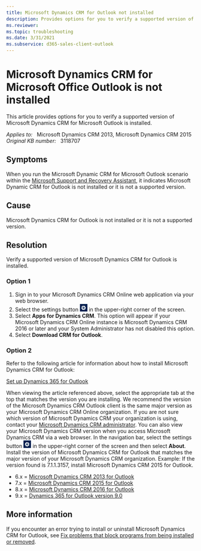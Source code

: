 ```yaml
---
title: Microsoft Dynamics CRM for Outlook not installed
description: Provides options for you to verify a supported version of Microsoft Dynamics CRM for Outlook is installed.
ms.reviewer: 
ms.topic: troubleshooting
ms.date: 3/31/2021
ms.subservice: d365-sales-client-outlook
---
```

# Microsoft Dynamics CRM for Microsoft Office Outlook is not installed

This article provides options for you to verify a supported version of Microsoft Dynamics CRM for Microsoft Outlook is installed.

_Applies to:_ &nbsp; Microsoft Dynamics CRM 2013, Microsoft Dynamics CRM 2015  
_Original KB number:_ &nbsp; 3118707

## Symptoms

When you run the Microsoft Dynamic CRM for Microsoft Outlook scenario within the [Microsoft Support and Recovery Assistant](https://support.microsoft.com/office/e90bb691-c2a7-4697-a94f-88836856c72f), it indicates Microsoft Dynamic CRM for Outlook is not installed or it is not a supported version.

## Cause

Microsoft Dynamics CRM for Outlook is not installed or it is not a supported version.

## Resolution

Verify a supported version of Microsoft Dynamics CRM for Outlook is installed.

### Option 1

1. Sign in to your Microsoft Dynamics CRM Online web application via your web browser.
2. Select the settings button ![gear icon](./media/dynamics-crm-for-outlook-not-installed/gear-icon.png) in the upper-right corner of the screen.
3. Select **Apps for Dynamics CRM**. This option will appear if your Microsoft Dynamics CRM Online instance is Microsoft Dynamics CRM 2016 or later and your System Administrator has not disabled this option.
4. Select **Download CRM for Outlook**.

### Option 2

Refer to the following article for information about how to install Microsoft Dynamics CRM for Outlook:

[Set up Dynamics 365 for Outlook](/dynamics365/outlook-addin/user-guide/set-up)

When viewing the article referenced above, select the appropriate tab at the top that matches the version you are installing. We recommend the version of the Microsoft Dynamics CRM Outlook client is the same major version as your Microsoft Dynamics CRM Online organization. If you are not sure which version of Microsoft Dynamics CRM your organization is using, contact your [Microsoft Dynamics CRM administrator](/dynamics365/). You can also view your Microsoft Dynamics CRM version when you access Microsoft Dynamics CRM via a web browser. In the navigation bar, select the settings button ![gear icon](./media/dynamics-crm-for-outlook-not-installed/gear-icon.png) in the upper-right corner of the screen and then select **About**. Install the version of Microsoft Dynamics CRM for Outlook that matches the major version of your Microsoft Dynamics CRM organization. Example: If the version found is 7.1.1.3157, install Microsoft Dynamics CRM 2015 for Outlook.

- 6.x = [Microsoft Dynamics CRM 2013 for Outlook](https://www.microsoft.com/download/details.aspx?id=40344)
- 7.x = [Microsoft Dynamics CRM 2015 for Outlook](https://www.microsoft.com/download/details.aspx?id=45015)
- 8.x = [Microsoft Dynamics CRM 2016 for Outlook](https://www.microsoft.com/download/details.aspx?id=50370)
- 9.x = [Dynamics 365 for Outlook version 9.0](https://www.microsoft.com/download/details.aspx?id=56972)

## More information

If you encounter an error trying to install or uninstall Microsoft Dynamics CRM for Outlook, see [Fix problems that block programs from being installed or removed](https://support.microsoft.com/help/17588).
